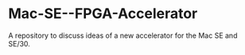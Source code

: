 # Mac-SE--FPGA-Accelerator
A repository to discuss ideas of a new accelerator for the Mac SE and SE/30.
